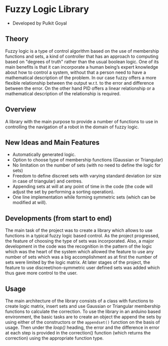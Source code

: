 # Fuzzy Logic Library

- Developed by Pulkit Goyal

## Theory

Fuzzy logic is a type of control algorithm based on the use of membership functions and sets, a kind of controller that has an approach to computing based on "degrees of truth" rather than the usual boolean logic.
One of its main benefits is that it can incorporate a human being’s expert knowledge about how to control a system, without that a person need to have a mathematical description of the problem.
In our case fuzzy offers a more flexible relationship between the output w.r.t. to the error and difference between the error. On the other hand PID offers a linear relationship or a mathematical description of the relationship is required.

## Overview

A library with the main purpose to provide a number of functions to use in controlling the navigation of a robot in the domain of fuzzy logic.

## New Ideas and Main Features

- Automatically generated logic.
- Option to choose type of membership functions (Gaussian or Triangular)
- No limitation on the number of sets (with no need to define the logic for sets)
- Freedom to define discreet sets with varying standard deviation (or size in case of triangular) and centres.
- Appending sets at will at any point of time in the code (the code will adjust the set by performing a sorting operation).
- One line implementation while forming symmetric sets (which can be modified at will).

## Developments (from start to end)

The main task of the project was to create a library which allows to use functions in a typical fuzzy logic based control. As the project progressed, the feature of choosing the type of sets was incorporated. Also, a major development in the code was the recognition in the pattern of the logic which was the heart of the system which allowed the feature to use any number of sets which was a big accomplishment as at first the number of sets were limited by the logic matrix. At later stages of the project, the feature to use discreet/non-symmetric user defined sets was added which thus gave more control to the user.

## Usage

The main architecture of the library consists of a class with functions to create logic matrix, insert sets and use Gaussian or Triangular membership functions to calculate the correction. To use the library in an arduino based environment, the basic tasks are to create an object the append the sets by using either of the constructors or the `appendset()` function on the basis of usage. Then under the *loop()* heading, the error and the difference in error at each step is provided in the correction() function (which returns the correction) using the appropriate function type.
